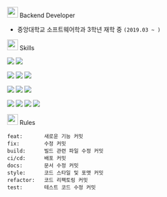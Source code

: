 
<p align="left">

<img src="https://github.com/Tarikul-Islam-Anik/Animated-Fluent-Emojis/blob/master/Emojis/Hand%20gestures/Waving%20Hand%20Medium-Light%20Skin%20Tone.png" width="25" height="25" />
Backend Developer

- 중앙대학교 소프트웨어학과 3학년 재학 중 `(2019.03 ~ )`


<img src="https://github.com/Tarikul-Islam-Anik/Animated-Fluent-Emojis/blob/master/Emojis/People%20with%20professions/Astronaut%20Medium-Light%20Skin%20Tone.png" width="25" height="25" /> Skills

  <p>
    <img src="https://img.shields.io/badge/-Java-ED8B00?style=flat-square&logo=openjdk&logoColor=white"/>
    <img src="https://img.shields.io/badge/-Python-14354C?style=flat-square&logo=Python&logoColor=white"/>
  </p>

  <p>
    <img src="https://img.shields.io/badge/-Spring%20boot-green?style=flat-square&logo=Spring%20boot&logoColor=white"/>
    <img src="https://img.shields.io/badge/-Django-grey?style=flat-square&logo=Django&logoColor=white"/>
    <img src="https://img.shields.io/badge/-Flutter-02569B?style=flat-square&logo=Flutter&logoColor=white"/>
  </p>

  <p>
    <img src="https://img.shields.io/badge/-mysql-%2300f.svg?style=flat-square&logo=mysql&logoColor=white"/>
    <img src="https://img.shields.io/badge/-MariaDB-003545?style=flat-square&logo=MariaDB&logoColor=white"/>
    <img src="https://img.shields.io/badge/-MongoDB-4EA94B?style=flat-square&logo=MongoDB&logoColor=white"/>
  </p>

  <p>
    <img src="https://img.shields.io/badge/Amazon_AWS-232F3E?style=flat-square&logo=amazon-aws&logoColor=white"/>
    <img src="https://img.shields.io/badge/GitHub_Actions-2088FF?style=flat-square&logo=github-actions&logoColor=white"/>
    <img src="https://img.shields.io/badge/docker-%230db7ed.svg?style=flat-square&logo=docker&logoColor=white"/>
    <img src="https://img.shields.io/badge/postman-FF6C37?style=flat-square&logo=postman&logoColor=white"/>
  </p>

<img src="https://github.com/Tarikul-Islam-Anik/Animated-Fluent-Emojis/blob/master/Emojis/Objects/Bookmark%20Tabs.png" width="25" height="25" /> Rules

```
feat:       새로운 기능 커밋
fix:        수정 커밋
build:      빌드 관련 파일 수정 커밋
ci/cd:      배포 커밋
docs:       문서 수정 커밋
style:      코드 스타일 및 포맷 커밋
refactor:   코드 리팩토링 커밋
test:       테스트 코드 수정 커밋
```

</p>
